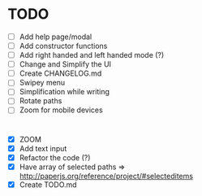 # TODO

- [ ] Add help page/modal
- [ ] Add constructor functions
- [ ] Add right handed and left handed mode (?)
- [ ] Change and Simplify the UI
- [ ] Create CHANGELOG.md
- [ ] Swipey menu
- [ ] Simplification while writing
- [ ] Rotate paths
- [ ] Zoom for mobile devices

# 

- [x] ZOOM
- [x] Add text input
- [x] Refactor the code (?)
- [x] Have array of selected paths => http://paperjs.org/reference/project/#selecteditems
- [x] Create TODO.md
